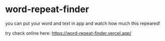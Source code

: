 # word-repeat-finder
you can put your word and text in app and watch how much this repeared! 


try check online here:
https://word-repeat-finder.vercel.app/
